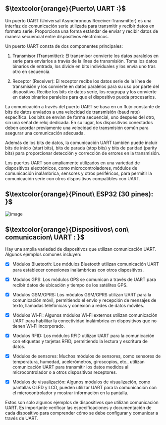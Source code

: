 ## $\textcolor{orange}{Puerto\ UART :}$

Un puerto UART (Universal Asynchronous Receiver-Transmitter) es una interfaz de comunicación serie utilizada para transmitir y recibir datos en formato serie. Proporciona una forma estándar de enviar y recibir datos de manera secuencial entre dispositivos electrónicos.

Un puerto UART consta de dos componentes principales:

1. Transmisor (Transmitter): El transmisor convierte los datos paralelos en serie para enviarlos a través de la línea de transmisión. Toma los datos binarios de entrada, los divide en bits individuales y los envía uno tras otro en secuencia.

2. Receptor (Receiver): El receptor recibe los datos serie de la línea de transmisión y los convierte en datos paralelos para su uso por parte del dispositivo. Recibe los bits de datos serie, los reagrupa y los convierte en datos binarios paralelos para que el dispositivo pueda procesarlos.

La comunicación a través del puerto UART se basa en un flujo constante de bits de datos enviados a una velocidad de transmisión (baud rate) específica. Los bits se envían de forma secuencial, uno después del otro, sin una señal de reloj dedicada. En su lugar, los dispositivos conectados deben acordar previamente una velocidad de transmisión común para asegurar una comunicación adecuada.

Además de los bits de datos, la comunicación UART también puede incluir bits de inicio (start bits), bits de parada (stop bits) y bits de paridad (parity bits) para proporcionar detección y corrección de errores en la transmisión.

Los puertos UART son ampliamente utilizados en una variedad de dispositivos electrónicos, como microcontroladores, módulos de comunicación inalámbrica, sensores y otros periféricos, para permitir la comunicación serie con otros dispositivos compatibles con UART.




## $\textcolor{orange}{Pinout\ ESP32 (30 pines): }$

![image](https://github.com/ISPC-TST-CONTROL-Y-SERVICIOS/proyecto-final-grupo2/assets/46485082/8c2d53b8-24eb-43de-8252-f6f4989d28db)

## $\textcolor{orange}{Dispositivos\ con\ comunicacion\ UART : }$

Hay una amplia variedad de dispositivos que utilizan comunicación UART. Algunos ejemplos comunes incluyen:

- [x]  Módulos Bluetooth: Los módulos Bluetooth utilizan comunicación UART para establecer conexiones inalámbricas con otros dispositivos.

- [x]  Módulos GPS: Los módulos GPS se comunican a través de UART para recibir datos de ubicación y tiempo de los satélites GPS.

- [x]  Módulos GSM/GPRS: Los módulos GSM/GPRS utilizan UART para la comunicación móvil, permitiendo el envío y recepción de mensajes de texto, llamadas telefónicas y conexión a redes de datos móviles.

- [x]  Módulos Wi-Fi: Algunos módulos Wi-Fi externos utilizan comunicación UART para habilitar la conectividad inalámbrica en dispositivos que no tienen Wi-Fi incorporado.

- [x]  Módulos RFID: Los módulos RFID utilizan UART para la comunicación con etiquetas y tarjetas RFID, permitiendo la lectura y escritura de datos.

- [x]  Módulos de sensores: Muchos módulos de sensores, como sensores de temperatura, humedad, acelerómetros, giroscopios, etc., utilizan comunicación UART para transmitir los datos medidos al microcontrolador o a otros dispositivos receptores.

- [x]  Módulos de visualización: Algunos módulos de visualización, como pantallas OLED y LCD, pueden utilizar UART para la comunicación con el microcontrolador y mostrar información en la pantalla.

Estos son solo algunos ejemplos de dispositivos que utilizan comunicación UART. Es importante verificar las especificaciones y documentación de cada dispositivo para comprender cómo se debe configurar y comunicar a través de UART.

